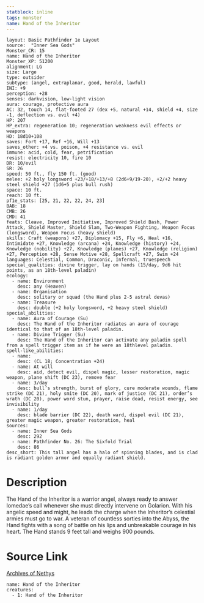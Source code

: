 ```yaml
---
statblock: inline
tags: monster
name: Hand of the Inheritor
---
```

```statblock
layout: Basic Pathfinder 1e Layout
source:  "Inner Sea Gods"
Monster_CR: 15
name: Hand of the Inheritor
Monster_XP: 51200
alignment: LG
size: Large
type: outsider
subtype: (angel, extraplanar, good, herald, lawful)
INI: +9
perception: +28
senses: darkvision, low-light vision
aura: courage, protective aura
AC: 32, touch 14, flat-footed 27 (dex +5, natural +14, shield +4, size -1, deflection vs. evil +4)
HP: 207
HP_extra: regeneration 10; regeneration weakness evil effects or weapons
HD: 18d10+108
saves: Fort +17, Ref +16, Will +13
saves_other: +4 vs. poison, +4 resistance vs. evil
immune: acid, cold, fear, petrification
resist: electricity 10, fire 10
DR: 10/evil
SR: 26
speed: 50 ft., fly 150 ft. (good)
melee: +2 holy longsword +23/+18/+13/+8 (2d6+9/19-20), +2/+2 heavy steel shield +27 (1d6+5 plus bull rush)
space: 10 ft.
reach: 10 ft.
pf1e_stats: [25, 21, 22, 22, 24, 23]
BAB: 18
CMB: 26
CMD: 41
feats: Cleave, Improved Initiative, Improved Shield Bash, Power Attack, Shield Master, Shield Slam, Two-Weapon Fighting, Weapon Focus (longsword), Weapon Focus (heavy shield)
skills: Craft (weapons) +27, Diplomacy +15, Fly +6, Heal +16, Intimidate +27, Knowledge (arcana) +24, Knowledge (history) +24, Knowledge (nobility) +27, Knowledge (planes) +27, Knowledge (religion) +27, Perception +28, Sense Motive +28, Spellcraft +27, Swim +24
languages: Celestial, Common, Draconic, Infernal, truespeech
special_qualities: divine trigger, lay on hands (15/day, 9d6 hit points, as an 18th-level paladin)
ecology:
  - name: Environment
    desc: any (Heaven)
  - name: Organisation
    desc: solitary or squad (the Hand plus 2-5 astral devas)
  - name: Treasure
    desc: double (+2 holy longsword, +2 heavy steel shield)
special_abilities:
  - name: Aura of Courage (Su)
    desc: The Hand of the Inheritor radiates an aura of courage identical to that of an 18th-level paladin.
  - name: Divine Trigger (Su)
    desc: The Hand of the Inheritor can activate any paladin spell from a spell trigger item as if he were an 18thlevel paladin.
spell-like_abilities:
  - name:
    desc: (CL 18; Concentration +24)
  - name: At will
    desc: aid, detect evil, dispel magic, lesser restoration, magic weapon, plane shift (DC 23), remove fear
  - name: 3/day
    desc: bull’s strength, burst of glory, cure moderate wounds, flame strike (DC 21), holy smite (DC 20), mark of justice (DC 21), order’s wrath (DC 20), power word stun, prayer, raise dead, resist energy, see invisibility
  - name: 1/day
    desc: blade barrier (DC 22), death ward, dispel evil (DC 21), greater magic weapon, greater restoration, heal
sources:
  - name: Inner Sea Gods
    desc: 292
  - name: Pathfinder No. 26: The Sixfold Trial
    desc: 86
desc_short: This tall angel has a halo of spinning blades, and is clad is radiant golden armor and equally radiant shield.
```
# Description
The Hand of the Inheritor is a warrior angel, always ready to answer Iomedae’s call whenever she must directly intervene on Golarion. With his angelic speed and might, he leads the charge when the Inheritor’s celestial armies must go to war. A veteran of countless sorties into the Abyss, the Hand fights with a song of battle on his lips and unbreakable courage in his heart. The Hand stands 9 feet tall and weighs 900 pounds.
# Source Link
[Archives of Nethys](https://aonprd.com/MonsterDisplay.aspx?ItemName=Hand%20of%20the%20Inheritor)
```encounter-table
name: Hand of the Inheritor
creatures:
  - 1: Hand of the Inheritor
```
